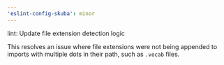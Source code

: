 ```yaml
---
'eslint-config-skuba': minor
---
```


lint: Update file extension detection logic

This resolves an issue where file extensions were not being appended to imports with multiple dots in their path, such as `.vocab` files.

